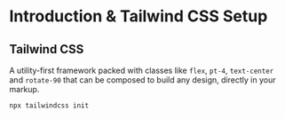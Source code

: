 # Introduction & Tailwind CSS Setup

## Tailwind CSS

A utility-first framework packed with classes like `flex`, `pt-4`, `text-center` and `rotate-90` that can be composed to build any design, directly in your markup.

```
npx tailwindcss init
```
